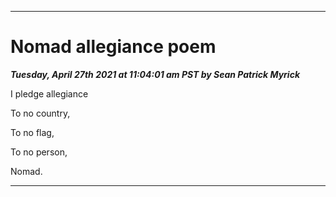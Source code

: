 
***

# Nomad allegiance poem

_**Tuesday, April 27th 2021 at 11:04:01 am PST by Sean Patrick Myrick**_

I pledge allegiance

To no country,

To no flag,

To no person,

Nomad.

***
